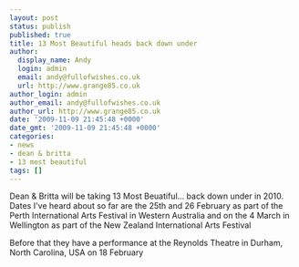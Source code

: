 ```yaml
---
layout: post
status: publish
published: true
title: 13 Most Beautiful heads back down under
author:
  display_name: Andy
  login: admin
  email: andy@fullofwishes.co.uk
  url: http://www.grange85.co.uk
author_login: admin
author_email: andy@fullofwishes.co.uk
author_url: http://www.grange85.co.uk
date: '2009-11-09 21:45:48 +0000'
date_gmt: '2009-11-09 21:45:48 +0000'
categories:
- news
- dean & britta
- 13 most beautiful
tags: []
---
```

<p>Dean & Britta will be taking 13 Most Beuatiful... back down under in 2010. Dates I've heard about so far are the <span class="removed_link" title="http://www.perthfestival.com.au/en/Events/music/13-most-beautiful-andy-warhol/">25th and 26 February as part of the Perth International Arts Festival</span> in Western Australia and on the <span class="removed_link" title="http://www.nzfestival.nzpost.co.nz/music/13-most-beautiful">4 March in Wellington as part of the New Zealand International Arts Festival</span></p>
<p>Before that they have a performance at the <span class="removed_link" title="http://dukeperformances.duke.edu/series/at-the-crossroads/dean-britta">Reynolds Theatre in Durham, North Carolina, USA on 18 February</span></p>
